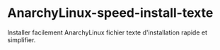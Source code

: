 # AnarchyLinux-speed-install-texte
Installer facilement AnarchyLinux
fichier texte d'installation rapide et simplifier.
